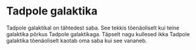 # Tadpole galaktika

Tadpole galaktikal on tähtedest saba. See tekkis tõenäoliselt kui teine
galaktika põrkus Tadpole galaktikaga. Täpselt nagu kullesed ikka Tadpole
galaktika tõenäoliselt kaotab oma saba kui see vananeb.
